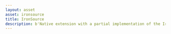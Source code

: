 ```yaml
---
layout: asset
asset: ironsource
title: IronSource
description: b'Native extension with a partial implementation of the IronSource SDK'
---
```

